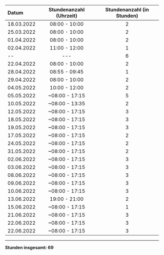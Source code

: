 | Datum      | Stundenanzahl (Uhrzeit) | Stundenanzahl (in Stunden) |
| :--------- | :---------------------: | :------------------------: |
| 18.03.2022 |      08:00 - 10:00      |             2              |
| 25.03.2022 |      08:00 - 10:00      |             2              |
| 01.04.2022 |      08:00 - 10:00      |             2              |
| 02.04.2022 |      11:00 - 12:00      |             1              |
|     --     |           ---           |             6              |
| 22.04.2022 |      08:00 - 10:00      |             2              |
| 28.04.2022 |      08:55 - 09:45      |             1              |
| 29.04.2022 |      08:00 - 10:00      |             2              |
| 04.05.2022 |      10:00 - 12:00      |             2              |
| 05.05.2022 |     ~08:00 - 17:15      |             5              |
| 10.05.2022 |     ~08:00 - 13:35      |             2              |
| 12.05.2022 |     ~08:00 - 17:15      |             3              |
| 18.05.2022 |     ~08:00 - 17:15      |             3              |
| 19.05.2022 |     ~08:00 - 17:15      |             3              |
| 17.05.2022 |     ~08:00 - 17:15      |             2              |
| 24.05.2022 |     ~08:00 - 17:15      |             2              |
| 31.05.2022 |     ~08:00 - 17:15      |             2              |
| 02.06.2022 |     ~08:00 - 17:15      |             3              |
| 03.06.2022 |     ~08:00 - 17:15      |             3              |
| 08.06.2022 |     ~08:00 - 17:15      |             3              |
| 09.06.2022 |     ~08:00 - 17:15      |             3              |
| 10.06.2022 |     ~08:00 - 17:15      |             3              |
| 13.06.2022 |      19:00 - 21:00      |             2              |
| 15.06.2022 |     ~08:00 - 17:15      |             1              |
| 21.06.2022 |     ~08:00 - 17:15      |             3              |
| 22.06.2022 |     ~08:00 - 17:15      |             3              |
| 22.06.2022 |     ~08:00 - 17:15      |             3              |
---


**Stunden insgesamt: 69**

